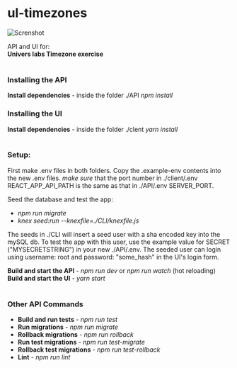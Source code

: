 # ul-timezones
![Screnshot](https://i.imgur.com/mWQfDRj.png)

API and UI for:\
**Univers labs Timezone exercise** 
<br></br>
### Installing the API
**Install dependencies** - inside the folder ./API *npm install*

### Installing the UI
**Install dependencies** - inside the folder ./clent *yarn install*
<br></br>
### Setup:
First make .env files in both folders. Copy the .example-env contents into the new .env files.
*make sure* that the port number in ./client/.env REACT_APP_API_PATH is the same as that in ./API/.env SERVER_PORT.  

Seed the database and test the app:

- *npm run migrate*
- *knex seed:run --knexfile=./CLI/knexfile.js*

The seeds in ./CLI will insert a seed user with a sha encoded key into the mySQL db.
To test the app with this user, use the example value for SECRET ("MYSECRETSTRING") in your new ./API/.env. The seeded user can login using username: root and password: "some_hash" in the UI's login form.

**Build and start the API** - *npm run dev* or *npm run watch* (hot reloading)  
**Build and start the UI** - *yarn start* 
<br></br>
### Other API Commands

- **Build and run tests** - *npm run test*
- **Run migrations** - *npm run migrate*
- **Rollback migrations** - *npm run rollback*
- **Run test migrations** - *npm run test-migrate*
- **Rollback test migrations** - *npm run test-rollback*
- **Lint** - *npm run lint*

